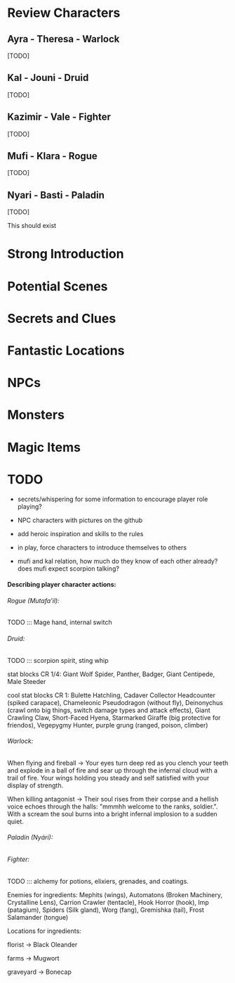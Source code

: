 # Review Characters

## Ayra - Theresa - Warlock

[TODO]

## Kal - Jouni - Druid

[TODO]

## Kazimir - Vale - Fighter

[TODO]

## Mufi - Klara - Rogue

[TODO]

## Nyari - Basti - Paladin

[TODO]

  This should exist

# Strong Introduction

# Potential Scenes

# Secrets and Clues

# Fantastic Locations

# NPCs

# Monsters

# Magic Items

  
  

# TODO

  

- secrets/whispering for some information to encourage player role playing?

  

- NPC characters with pictures on the github

- add heroic inspiration and skills to the rules

- in play, force characters to introduce themselves to others

  

- mufi and kal relation, how much do they know of each other already? does mufi expect scorpion talking?

  

#### Describing player character actions:

  

###### Rogue (Mutafa'il):

TODO ::: Mage hand, internal switch

  

###### Druid:

TODO ::: scorpion spirit, sting whip

  
  

stat blocks CR 1/4: Giant Wolf Spider, Panther, Badger, Giant Centipede, Male Steeder

  
  
  

cool stat blocks CR 1: Bulette Hatchling, Cadaver Collector Headcounter (spiked carapace), Chameleonic Pseudodragon (without fly), Deinonychus (crawl onto big things, switch damage types and attack effects), Giant Crawling Claw, Short-Faced Hyena, Starmarked Giraffe (big protective for friendos), Vegepygmy Hunter, purple grung (ranged, poison, climber)

  

###### Warlock:

  

When flying and fireball -> Your eyes turn deep red as you clench your teeth and explode in a ball of fire and sear up through the infernal cloud with a trail of fire. Your wings holding you steady and self satisfied with your display of strength.

  

When killing antagonist -> Their soul rises from their corpse and a hellish voice echoes through the halls: "mmmhh welcome to the ranks, soldier.". With a scream the soul burns into a bright infernal implosion to a sudden quiet.

  

###### Paladin (Nyári):

  
  

###### Fighter:

TODO ::: alchemy for potions, elixiers, grenades, and coatings.


Enemies for ingredients:
Mephits (wings),
Automatons (Broken Machinery, Crystalline Lens),
Carrion Crawler (tentacle),
Hook Horror (hook),
Imp (patagium),
Spiders (Silk gland),
Worg (fang),
Gremishka (tail),
Frost Salamander (tongue)

Locations for ingredients:

florist -> Black Oleander

farms -> Mugwort

graveyard -> Bonecap